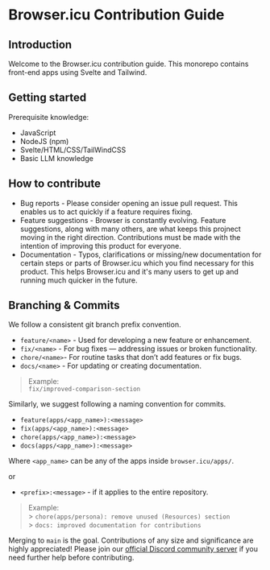 # Browser.icu Contribution Guide

## Introduction

Welcome to the Browser.icu contribution guide. This monorepo contains front-end apps using Svelte and Tailwind.

## Getting started

Prerequisite knowledge:

- JavaScript
- NodeJS (npm)
- Svelte/HTML/CSS/TailWindCSS
- Basic LLM knowledge

## How to contribute

- Bug reports - Please consider opening an issue pull request. This enables us to act quickly if a feature requires fixing.
- Feature suggestions - Browser is constantly evolving. Feature suggestions, along with many others, are what keeps this projnect moving in the right direction. Contributions must be made with the intention of improving this product for everyone.
- Documentation - Typos, clarifications or missing/new documentation for certain steps or parts of Browser.icu which you find necessary for this product. This helps Browser.icu and it's many users to get up and running much quicker in the future.

## Branching & Commits

We follow a consistent git branch prefix convention.

- `feature/<name>` - Used for developing a new feature or enhancement.
- `fix/<name>` - For bug fixes — addressing issues or broken functionality.
- `chore/<name>`- For routine tasks that don’t add features or fix bugs.
- `docs/<name>` - For updating or creating documentation.

> Example:
> <br>`fix/improved-comparison-section`

Similarly, we suggest following a naming convention for commits.

- `feature(apps/<app_name>):<message>`
- `fix(apps/<app_name>):<message>`
- `chore(apps/<app_name>):<message>`
- `docs(apps/<app_name>):<message>`

Where `<app_name>` can be any of the apps inside `browser.icu/apps/`.

or

- `<prefix>:<message>` - if it applies to the entire repository.

> Example:
> <br> > `chore(apps/persona): remove unused (Resources) section`
> <br> > `docs: improved documentation for contributions`

Merging to `main` is the goal. Contributions of any size and significance are highly appreciated! Please join our [official Discord community server](https://discord.gg/9R6TF23UNR) if you need further help before contributing.
